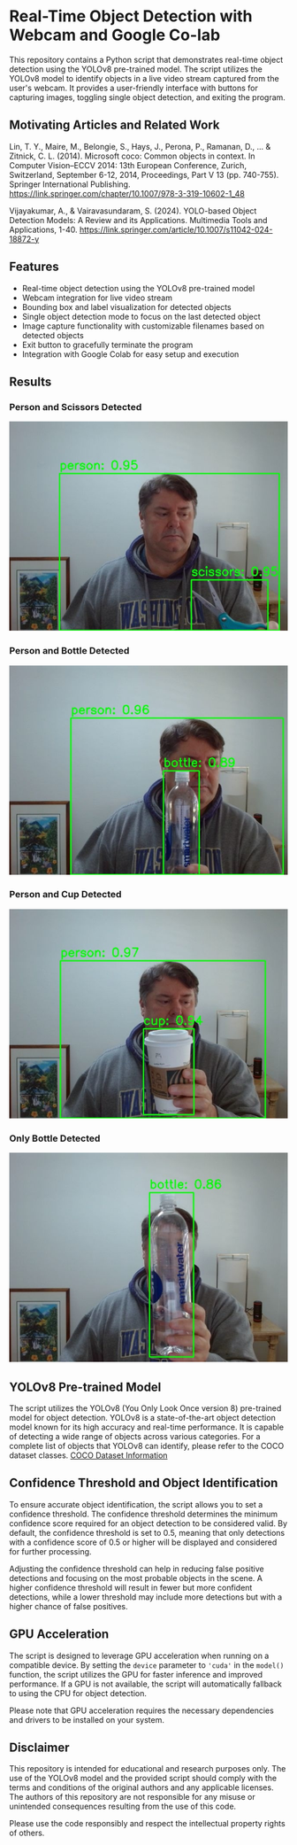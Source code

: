 # Real-Time Object Detection with Webcam and Google Co-lab

This repository contains a Python script that demonstrates real-time object detection using the YOLOv8 pre-trained model. The script utilizes the YOLOv8 model to identify objects in a live video stream captured from the user's webcam. It provides a user-friendly interface with buttons for capturing images, toggling single object detection, and exiting the program.

## Motivating Articles and Related Work
Lin, T. Y., Maire, M., Belongie, S., Hays, J., Perona, P., Ramanan, D., ... & Zitnick, C. L. (2014). Microsoft coco: Common objects in context. In Computer Vision–ECCV 2014: 13th European Conference, Zurich, Switzerland, September 6-12, 2014, Proceedings, Part V 13 (pp. 740-755). Springer International Publishing. https://link.springer.com/chapter/10.1007/978-3-319-10602-1_48

Vijayakumar, A., & Vairavasundaram, S. (2024). YOLO-based Object Detection Models: A Review and its Applications. Multimedia Tools and Applications, 1-40. https://link.springer.com/article/10.1007/s11042-024-18872-y

## Features

- Real-time object detection using the YOLOv8 pre-trained model
- Webcam integration for live video stream
- Bounding box and label visualization for detected objects
- Single object detection mode to focus on the last detected object
- Image capture functionality with customizable filenames based on detected objects
- Exit button to gracefully terminate the program
- Integration with Google Colab for easy setup and execution

## Results
### Person and Scissors Detected
![](https://github.com/ericyoc/yolo-inference-obj-detect-webcam-google-co-lab-poc/blob/main/person__0.95_scissors__0.95.jpg)

### Person and Bottle Detected
![](https://github.com/ericyoc/yolo-inference-obj-detect-webcam-google-co-lab-poc/blob/main/person__0.96_bottle__0.89.jpg)

### Person and Cup Detected
![](https://github.com/ericyoc/yolo-inference-obj-detect-webcam-google-co-lab-poc/blob/main/person__0.97_cup__0.94.jpg)

### Only Bottle Detected
![](https://github.com/ericyoc/yolo-inference-obj-detect-webcam-google-co-lab-poc/blob/main/bottle_0.86.jpg)

## YOLOv8 Pre-trained Model

The script utilizes the YOLOv8 (You Only Look Once version 8) pre-trained model for object detection. YOLOv8 is a state-of-the-art object detection model known for its high accuracy and real-time performance. It is capable of detecting a wide range of objects across various categories. For a complete list of objects that YOLOv8 can identify, please refer to the COCO dataset classes. [COCO Dataset Information ](https://docs.ultralytics.com/datasets/detect/coco/#dataset-yaml)

## Confidence Threshold and Object Identification

To ensure accurate object identification, the script allows you to set a confidence threshold. The confidence threshold determines the minimum confidence score required for an object detection to be considered valid. By default, the confidence threshold is set to 0.5, meaning that only detections with a confidence score of 0.5 or higher will be displayed and considered for further processing.

Adjusting the confidence threshold can help in reducing false positive detections and focusing on the most probable objects in the scene. A higher confidence threshold will result in fewer but more confident detections, while a lower threshold may include more detections but with a higher chance of false positives.

## GPU Acceleration

The script is designed to leverage GPU acceleration when running on a compatible device. By setting the `device` parameter to `'cuda'` in the `model()` function, the script utilizes the GPU for faster inference and improved performance. If a GPU is not available, the script will automatically fallback to using the CPU for object detection.

Please note that GPU acceleration requires the necessary dependencies and drivers to be installed on your system.

## Disclaimer

This repository is intended for educational and research purposes only. The use of the YOLOv8 model and the provided script should comply with the terms and conditions of the original authors and any applicable licenses. The authors of this repository are not responsible for any misuse or unintended consequences resulting from the use of this code.

Please use the code responsibly and respect the intellectual property rights of others.
